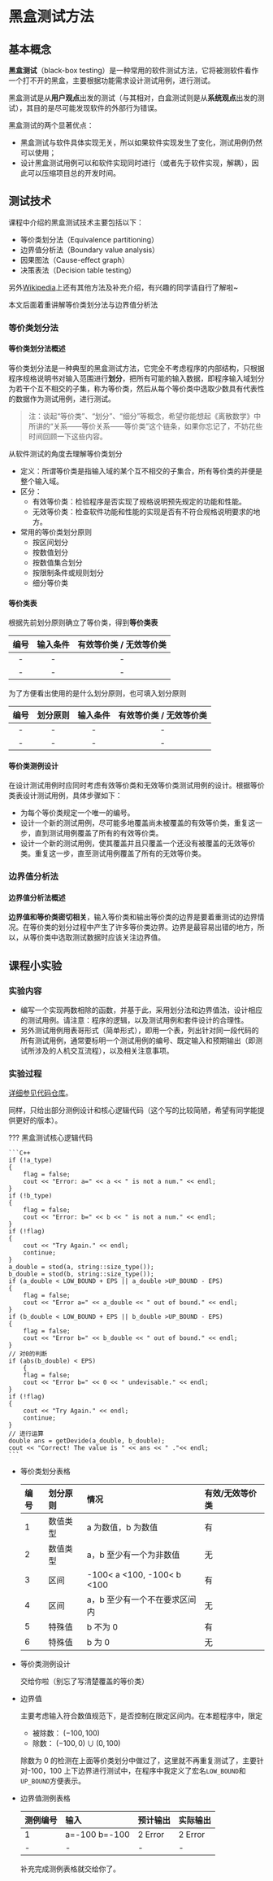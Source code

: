 # 黑盒测试方法

## 基本概念

**黑盒测试**（black-box testing）是一种常用的软件测试方法，它将被测软件看作一个打不开的黑盒，主要根据功能需求设计测试用例，进行测试。

黑盒测试是从**用户观点**出发的测试（与其相对，白盒测试则是从**系统观点**出发的测试），其目的是尽可能发现软件的外部行为错误。

黑盒测试的两个显著优点：

- 黑盒测试与软件具体实现无关，所以如果软件实现发生了变化，测试用例仍然可以使用；
- 设计黑盒测试用例可以和软件实现同时进行（或者先于软件实现，解耦），因此可以压缩项目总的开发时间。

## 测试技术

课程中介绍的黑盒测试技术主要包括以下：

- 等价类划分法（Equivalence partitioning）
- 边界值分析法（Boundary value analysis）
- 因果图法（Cause-effect graph）
- 决策表法（Decision table testing）

另外[Wikipedia](https://en.wikipedia.org/wiki/Black-box_testing)上还有其他方法及补充介绍，有兴趣的同学请自行了解啦~

本文后面着重讲解等价类划分法与边界值分析法

### 等价类划分法

#### 等价类划分法概述

等价类划分法是一种典型的黑盒测试方法，它完全不考虑程序的内部结构，只根据程序规格说明书对输入范围进行**划分**，把所有可能的输入数据，即程序输入域划分为若干个互不相交的子集，称为等价类，然后从每个等价类中选取少数具有代表性的数据作为测试用例，进行测试。

> 注：谈起“等价类”、“划分”、“细分”等概念，希望你能想起《离散数学》中所讲的“关系——等价关系——等价类”这个链条，如果你忘记了，不妨花些时间回顾一下这些内容。

<!-- TODO 待补充离散数学等价类讲解知识 -->

从软件测试的角度去理解等价类划分

- 定义：所谓等价类是指输入域的某个互不相交的子集合，所有等价类的并便是整个输入域。
- 区分：
  - 有效等价类：检验程序是否实现了规格说明预先规定的功能和性能。
  - 无效等价类：检查软件功能和性能的实现是否有不符合规格说明要求的地方。
- 常用的等价类划分原则
  - 按区间划分
  - 按数值划分
  - 按数值集合划分
  - 按限制条件或规则划分
  - 细分等价类

#### 等价类表

根据先前划分原则确立了等价类，得到**等价类表**

| 编号 | 输入条件 | 有效等价类 / 无效等价类 |
| :--: | :------: | :---------------------: |
|  -   |    -     |            -            | - |
|  -   |    -     |            -            | - |

为了方便看出使用的是什么划分原则，也可填入划分原则

| 编号 | 划分原则 | 输入条件 | 有效等价类 / 无效等价类 |
| :--: | :------: | :------: | :---------------------: |
|  -   |    -     |    -     |            -            | - |
|  -   |    -     |    -     |            -            | - |

#### 等价类测例设计

在设计测试用例时应同时考虑有效等价类和无效等价类测试用例的设计。根据等价类表设计测试用例，具体步骤如下：

- 为每个等价类规定一个唯一的编号。
- 设计一个新的测试用例，尽可能多地覆盖尚未被覆盖的有效等价类，重复这一步，直到测试用例覆盖了所有的有效等价类。
- 设计一个新的测试用例，使其覆盖并且只覆盖一个还没有被覆盖的无效等价类。重复这一步，直至测试用例覆盖了所有的无效等价类。

### 边界值分析法

#### 边界值分析法概述

**边界值和等价类密切相关**，输入等价类和输出等价类的边界是要着重测试的边界情况。在等价类的划分过程中产生了许多等价类边界。边界是最容易出错的地方，所以，从等价类中选取测试数据时应该关注边界值。

## 课程小实验

### 实验内容

- 编写一个实现两数相除的函数，并基于此，采用划分法和边界值法，设计相应的测试用例。请注意：程序的逻辑，以及测试用例和套件设计的合理性。
- 另外测试用例用表哥形式（简单形式），即用一个表，列出针对同一段代码的所有测试用例，通常要标明一个测试用例的编号、既定输入和预期输出（即测试所涉及的人机交互流程），以及相关注意事项。

### 实验过程

<!-- TODO 指向代码仓库 -->

[详细参见代码仓库](https://github.com/disc0ver-csu/software-testing)。

同样，只给出部分测例设计和核心逻辑代码（这个写的比较简陋，希望有同学能提供更好的版本）。

??? 黑盒测试核心逻辑代码

    ```C++
    if (!a_type)
    {
        flag = false;
        cout << "Error: a=" << a << " is not a num." << endl;
    }
    if (!b_type)
    {
        flag = false;
        cout << "Error: b=" << b << " is not a num." << endl;
    }
    if (!flag)
    {
        cout << "Try Again." << endl;
        continue;
    }
    a_double = stod(a, string::size_type());
    b_double = stod(b, string::size_type());
    if (a_double < LOW_BOUND + EPS || a_double >UP_BOUND - EPS)
    {
        flag = false;
        cout << "Error a=" << a_double << " out of bound." << endl;
    }
    if (b_double < LOW_BOUND + EPS || b_double >UP_BOUND - EPS)
    {
        flag = false;
        cout << "Error b=" << b_double << " out of bound." << endl;
    }
    // 对0的判断
    if (abs(b_double) < EPS)
        {
        flag = false;
        cout << "Error b=" << 0 << " undevisable." << endl;
    }
    if (!flag)
    {
        cout << "Try Again." << endl;
        continue;
    }
    // 进行运算
    double ans = getDevide(a_double, b_double);
    cout << "Correct! The value is " << ans << " ."<< endl;
    ```

- 等价类划分表格

  | 编号 | 划分原则 | 情况                          | 有效/无效等价类 |
  | :--- | :------- | :---------------------------- | :-------------- |
  | 1    | 数值类型 | a 为数值，b 为数值            | 有              |
  | 2    | 数值类型 | a，b 至少有一个为非数值       | 无              |
  | 3    | 区间     | -100< a <100, -100< b <100    | 有              |
  | 4    | 区间     | a，b 至少有一个不在要求区间内 | 无              |
  | 5    | 特殊值   | b 不为 0                      | 有              |
  | 6    | 特殊值   | b 为 0                        | 无              |

- 等价类测例设计

  交给你啦（别忘了写清楚覆盖的等价类）

- 边界值

  主要考虑输入符合数值规范下，是否控制在限定区间内。在本题程序中，限定

  - 被除数： $(-100,100)$
  - 除数： $(-100,0) \cup (0,100)$

  除数为 0 的检测在上面等价类划分中做过了，这里就不再重复测试了，主要针对-100，100 上下边界进行测试中，在程序中我定义了宏名`LOW_BOUND`和`UP_BOUND`方便表示。

- 边界值测例表格

  | 测例编号 | 输入          | 预计输出 | 实际输出 |
  | :------- | :------------ | :------- | :------- |
  | 1        | a=-100 b=-100 | 2 Error  | 2 Error  |
  | -        | -             | -        | -        |

  补充完成测例表格就交给你了。
